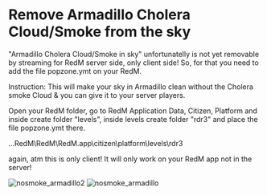 # Remove Armadillo Cholera Cloud/Smoke from the sky

"Armadillo Cholera Cloud/Smoke in sky" unfortunatelly is not yet removable by streaming for RedM server side, only client side!
So, for that you need to add the file popzone.ymt on your RedM.

Instruction:
This will make your sky in Armadillo clean without the Cholera smoke Cloud & you can give it to your server players.

Open your RedM folder, go to RedM Application Data, Citizen, Platform and inside create folder "levels", inside levels create folder "rdr3"
and place the file popzone.ymt there.

 ...RedM\RedM\RedM.app\citizen\platform\levels\rdr3

again, atm this is only client! It will only work on your RedM app not in the server!

![nosmoke_armadillo2](https://github.com/zetafe1/armadillo_remove_smoke/assets/79672264/a2133890-e1cc-418c-b56a-42fcd262270d)
![nosmoke_armadillo](https://github.com/zetafe1/armadillo_remove_smoke/assets/79672264/7449cecd-1882-47a3-949a-c71133ba0a27)
